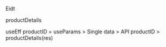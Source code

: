 
Eidt

productDetails

useEff
    productID = useParams
    > Single data
        > API productID
            > productDetails(res)



<inout value={productDetails.name}>